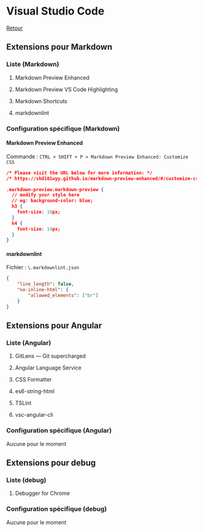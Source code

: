 # Visual Studio Code

[Retour](../../README.md)

## Extensions pour Markdown

### Liste (Markdown)

1. Markdown Preview Enhanced

2. Markdown Preview VS Code Highlighting

3. Markdown Shortcuts

4. markdownlint

### Configuration spécifique (Markdown)

#### Markdown Preview Enhanced

Commande : `CTRL + SHIFT + P > Markdown Preview Enhanced: Customize CSS`

```json
/* Please visit the URL below for more information: */
/* https://shd101wyy.github.io/markdown-preview-enhanced/#/customize-css */

.markdown-preview.markdown-preview {
  // modify your style here
  // eg: background-color: blue;
  h3 {
    font-size: 18px;
  }
  h4 {
    font-size: 14px;
  }
}
```

#### markdownlint

Fichier : `\.markdownlint.json`

```json
{
    "line_length": false,
    "no-inline-html": {
        "allowed_elements": ["br"]
    }
}
```

## Extensions pour Angular

### Liste (Angular)

1. GitLens — Git supercharged

2. Angular Language Service

3. CSS Formatter

4. es6-string-html

5. TSLint

6. vsc-angular-cli

### Configuration spécifique (Angular)

Aucune pour le moment

## Extensions pour debug

### Liste (debug)

1. Debugger for Chrome

### Configuration spécifique (debug)

Aucune pour le moment
